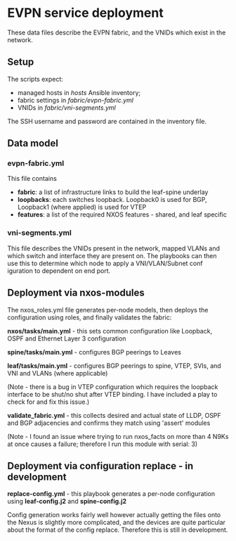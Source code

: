 # EVPN service deployment

These data files describe the EVPN fabric, and the VNIDs which exist in the network.

## Setup

The scripts expect:
* managed hosts in _hosts_ Ansible inventory;
* fabric settings in _fabric/evpn-fabric.yml_
* VNIDs in _fabric/vni-segments.yml_
 
The SSH username and password are contained in the inventory file.

## Data model

### evpn-fabric.yml

This file contains

* **fabric**: a list of infrastructure links to build the leaf-spine underlay
* **loopbacks**: each switches loopback. Loopback0 is used for BGP, Loopback1 (where applied) is used for VTEP
* **features**: a list of the required NXOS features - shared, and leaf specific

### vni-segments.yml

This file describes the VNIDs present in the network, mapped VLANs and which switch and interface they are present on. The playbooks can then use this to determine which node to apply a VNI/VLAN/Subnet conf
iguration to dependent on end port.
                                                                          
                  
## Deployment via nxos-modules

The nxos_roles.yml file generates per-node models, then deploys the configuration using roles, and finally validates the fabric:

**nxos/tasks/main.yml** - this sets common configuration like Loopback, OSPF and Ethernet Layer 3 configuration

**spine/tasks/main.yml** - configures BGP peerings to Leaves

**leaf/tasks/main.yml** - configures BGP peerings to spine, VTEP, SVIs, and VNI and VLANs (where applicable)

(Note - there is a bug in VTEP configuration which requires the loopback interface to be shut/no shut after VTEP binding. I have included a play to check for and fix this issue.)

**validate_fabric.yml** - this collects desired and actual state of LLDP, OSPF and BGP adjacencies and confirms they match using 'assert' modules
  
(Note - I found an issue where trying to run nxos_facts on more than 4 N9Ks at once causes a failure; therefore I run this module with serial: 3)
  
## Deployment via configuration replace - in development

**replace-config.yml** - this playbook generates a per-node configuration using **leaf-config.j2** and **spine-config.j2**


Config generation works fairly well however actually getting the files onto the Nexus is slightly more complicated, and the devices are quite particular about the format of the config replace. Therefore this is still in development.

